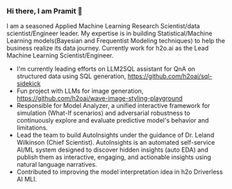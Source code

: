 ### Hi there, I am Pramit 👋
I am a seasoned Applied Machine Learning Research Scientist/data scientist/Engineer leader.
My expertise is in building Statistical/Machine Learning models(Bayesian and Frequentist Modeling techniques) to help the business realize its data journey. 
Currently work for h2o.ai as the Lead Machine Learning Scientist/Engineer.
- I'm currently leading efforts on LLM2SQL assistant for QnA on structured data using SQL generation, https://github.com/h2oai/sql-sidekick
- Fun project with LLMs for image generation, https://github.com/h2oai/wave-image-styling-playground
- Responsible for Model Analyzer, a unified interactive framework for simulation (What-If scenarios) and adversarial robustness to continuously explore and evaluate predictive model's behavior and limitations.
- Lead the team to build AutoInsights under the guidance of Dr. Leland Wilkinson (Chief Scientist). AutoInsights is an automated self-service AI/ML system designed to discover hidden insights (auto EDA) and publish them as interactive, engaging, and actionable insights using natural language narratives.
- Contributed to improving the model interpretation idea in h2o Driverless AI MLI.
<!--
**pramitchoudhary/pramitchoudhary** is a ✨ _special_ ✨ repository because its `README.md` (this file) appears on your GitHub profile.

Here are some ideas to get you started:

- 🔭 I'm currently leading efforts on LLM2SQL assistant for QnA on structured data using SQL generation.
- 🌱 I’m currently learning ...
- 👯 I’m looking to collaborate on ...
- 🤔 I’m looking for help with ...
- 💬 Ask me about ...
- 📫 How to reach me: ...
- 😄 Pronouns: ...
- ⚡ Fun fact: ...
-->
